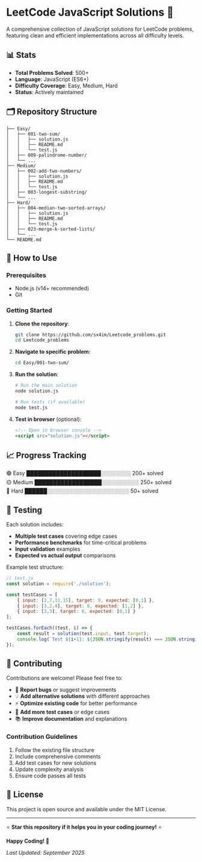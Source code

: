 # LeetCode JavaScript Solutions 🚀
A comprehensive collection of JavaScript solutions for LeetCode problems, featuring clean and efficient implementations across all difficulty levels.

## 📊 Stats
- **Total Problems Solved**: 500+
- **Language**: JavaScript (ES6+)
- **Difficulty Coverage**: Easy, Medium, Hard
- **Status**: Actively maintained

## 🗂️ Repository Structure
```
├── Easy/
│   ├── 001-two-sum/
│   │   ├── solution.js
│   │   ├── README.md
│   │   └── test.js
│   ├── 009-palindrome-number/
│   └── ...
├── Medium/
│   ├── 002-add-two-numbers/
│   │   ├── solution.js
│   │   ├── README.md
│   │   └── test.js
│   ├── 003-longest-substring/
│   └── ...
├── Hard/
│   ├── 004-median-two-sorted-arrays/
│   │   ├── solution.js
│   │   ├── README.md
│   │   └── test.js
│   ├── 023-merge-k-sorted-lists/
│   └── ...
└── README.md
```

## 🔧 How to Use

### Prerequisites
- Node.js (v14+ recommended)
- Git

### Getting Started
1. **Clone the repository**:
   ```bash
   git clone https://github.com/sx4im/Leetcode_problems.git
   cd Leetcode_problems
   ```

2. **Navigate to specific problem**:
   ```bash
   cd Easy/001-two-sum/
   ```

3. **Run the solution**:
   ```bash
   # Run the main solution
   node solution.js
   
   # Run tests (if available)
   node test.js
   ```

4. **Test in browser** (optional):
   ```html
   <!-- Open in browser console -->
   <script src="solution.js"></script>
   ```

## 📈 Progress Tracking
🟢 Easy     ████████████████████░░░░░░░░  200+ solved <br>
🟡 Medium   ██████████████████░░░░░░░░░░  250+ solved <br>
🔴 Hard     ██████░░░░░░░░░░░░░░░░░░░░░░   50+ solved <br>

## 🧪 Testing
Each solution includes:
- **Multiple test cases** covering edge cases
- **Performance benchmarks** for time-critical problems
- **Input validation** examples
- **Expected vs actual output** comparisons

Example test structure:
```javascript
// test.js
const solution = require('./solution');

const testCases = [
    { input: [2,7,11,15], target: 9, expected: [0,1] },
    { input: [3,2,4], target: 6, expected: [1,2] },
    { input: [3,3], target: 6, expected: [0,1] }
];

testCases.forEach((test, i) => {
    const result = solution(test.input, test.target);
    console.log(`Test ${i+1}: ${JSON.stringify(result) === JSON.stringify(test.expected) ? '✅ PASS' : '❌ FAIL'}`);
});
```

## 🤝 Contributing
Contributions are welcome! Please feel free to:
- 🐛 **Report bugs** or suggest improvements
- 💡 **Add alternative solutions** with different approaches
- ⚡ **Optimize existing code** for better performance
- 🧪 **Add more test cases** or edge cases
- 📚 **Improve documentation** and explanations

### Contribution Guidelines
1. Follow the existing file structure
2. Include comprehensive comments
3. Add test cases for new solutions
4. Update complexity analysis
5. Ensure code passes all tests

## 📄 License
This project is open source and available under the MIT License.

---

⭐ **Star this repository if it helps you in your coding journey!** ⭐

**Happy Coding! 🎉**

*Last Updated: September 2025*
